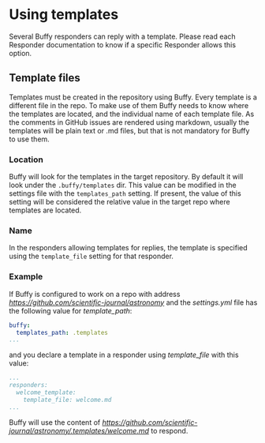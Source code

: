 Using templates
===============

Several Buffy responders can reply with a template. Please read each Responder documentation to know if a specific Responder allows this option.

## Template files

Templates must be created in the repository using Buffy. Every template is a different file in the repo. To make use of them Buffy needs to know where the templates are located, and the individual name of each template file. As the comments in GitHub issues are rendered using markdown, usually the templates will be plain text or .md files, but that is not mandatory for Buffy to use them.

### Location

Buffy will look for the templates in the target repository. By default it will look under the `.buffy/templates` dir. This value can be modified in the settings file with the `templates_path` setting. If present, the value of this setting will be considered the relative value in the target repo where templates are located.


### Name

In the responders allowing templates for replies, the template is specified using the `template_file` setting for that responder.

### Example

If Buffy is configured to work on a repo with address _https://github.com/scientific-journal/astronomy_ and the _settings.yml_ file has the following value for _template_path_:

```yaml
buffy:
  templates_path: .templates
...
```

and you declare a template in a responder using _template_file_ with this value:
```yaml
...
responders:
  welcome_template:
    template_file: welcome.md
...
```

Buffy will use the content of _https://github.com/scientific-journal/astronomy/.templates/welcome.md_ to respond.